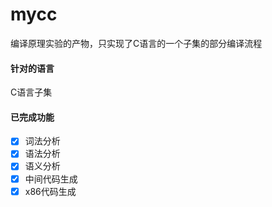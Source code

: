 # mycc
编译原理实验的产物，只实现了C语言的一个子集的部分编译流程

#### 针对的语言
C语言子集

#### 已完成功能
- [x] 词法分析
- [x] 语法分析
- [x] 语义分析
- [x] 中间代码生成
- [x] x86代码生成
